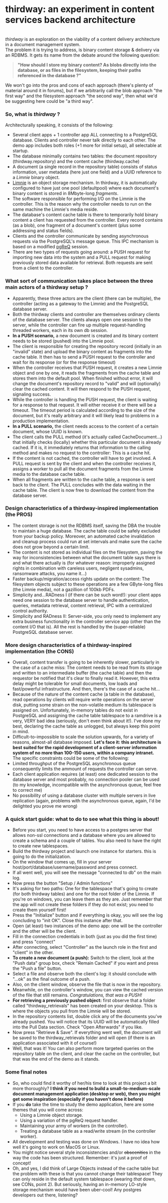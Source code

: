 # thirdway: an experiment in content services backend architecture
\
_thirdway_ is an exploration on the viability of a content delivery architecture in a document management system.\
The problem it is trying to address, is binary content storage & delivery via an RDBMS. It gets its name from the debate around the following question: 
>**"How should I store my binary content? As blobs directly into the database, or as files in the filesystem, keeping their paths referenced in the database ?"**

We won't go into the pros and cons of each approach (there's plenty of material around it in forums), but if we arbitrarily call the blob approach "the first way" and the filesystem approach "the second way", then what we'd be suggesting here could be "a third way".

### So, what is _thirdway_ ?

Architecturally speaking, it consists of the following:
* Several client apps + 1 controller app ALL connecting to a PostgreSQL database. Clients and controller never talk directly to each other. The demo app includes both roles (+1 more for initial setup), all selectable at startup.
* The database minimally contains two tables: the document repository (thirdway.repository) and the content cache (thirdway.cache)
* A document (a single record in the repository table) consists of status information, user metadata (here just one field) and a UUID reference to a _Limnie_ binary object.
* [Limnie](https://github.com/gregorplop/Limnie) is an object storage mechanism. In thirdway, it is automatically configured to have just one pool (defaultpool) where each document's binary content is stored in 8Mbyte-long _fragments_.
* The software responsible for performing I/O on the Limnie is the controller. This is the reason why the controller needs to run on the same machine the Limnie's media reside.
* The database's content cache table is there to temporarily hold binary content a client has requested from the controller. Every record contains (as a blob), one fragment of a document's content (plus some addressing and status fields).
* Clients and the controller communicate by sending asynchronous requests via the PostgreSQL's message queue. This IPC mechanism is based on a modified [pgReQ](https://github.com/gregorplop/pgReQ) session.
* There are two types of requests going around: a PUSH request for importing new data into the system and a PULL request for making previously stored data available for retrieval. Both requests are sent from a client to the controller.

### What sort of communication takes place between the three main actors of a thirdway setup ?

* Apparently, these three actors are the client (there can be multiple), the controller (acting as a gateway to the Limnie) and the PostgreSQL database server.
* Both the thirdway clients and controller are themselves ordinary clients of the database server. The clients always open one session to the server, while the controller can fire up multiple request-handling threaded workers, each in its own db session.
* **In a PUSH scenario,** a new document is created and its binary content needs to be stored (pushed) into the Limnie pool.
* The client is responsible for creating the repository record (initially in an "invalid" state) and upload the binary content as fragments into the cache table. It then has to send a PUSH request to the controller and wait for its response (or for the response timeout)
* When the controller receives that PUSH request, it creates a new Limnie object and one by one, it reads the fragments from the cache table and stores them into the default pool. When finished without error, it will change the document's repository record to "valid" and will (optionally) clear the cached content. It will then respond to the PUSH request, signaling success. 
* While the controller is handling the PUSH request, the client is waiting for a response to that request. It will either receive it or there will be a timeout. The timeout period is calculated according to the size of the document, but it's really arbitrary and it will likely lead to problems in a production implementation.
* **In a PULL scenario,** the client needs access to the content of a certain document, whose UUID is known.
* The client calls the PULL method (it's actually called CacheDocument...) that initially checks (locally) whether this particular document is already cached. If it is, it immediately returns that information to the calling method and makes no request to the controller: This is a cache hit.
* If the content is not cached, the controller will have to get involved. A PULL request is sent by the client and when the controller receives it, assigns a worker to pull all the document fragments from the Limnie media to the database cache table.
* When all fragments are written to the cache table, a response is sent back to the client. The PULL concludes with the data waiting in the cache table. The client is now free to download the content from the database server.

### Design characteristics of a thirdway-inspired implementation (the PROS)
* The content storage is not the RDBMS itself, saving the DBA the trouble to maintain a huge database. The cache table could be safely excluded from your backup policy. Moreover, an automated cache invalidation and cleanup process could run at set intervals and make sure the cache does not grow beyond a certain limit.
* The content is not stored as individual files on the filesystem, paving the way for inconsistencies between what the document table says there is and what there actually is (for whatever reason: improperly assigned rights in combination with careless users, negligent sysadmins, ransomware attacks, you name it...)
* Faster backup/migration/access rights update on the content: The filesystem objects subject to these operations are a few GByte-long files (the Limnie media), not a gazillion of 100kb PDFs.
* Simplicity and...RADness I (if there can be such word!): your client apps need one session to the database server to handle authentication, queries, metadata retrieval, content retrieval, IPC with a centralized control authority.
* Simplicity and RADness II: Server-side, you only need to implement any extra business functionality in the controller service app (other than the content I/O that is). All the rest is handled by the (super-reliable) PostgreSQL database server.

### More design characteristics of a thirdway-inspired implementation (the CONS)
* Overall, content transfer is going to be inherently slower, particularly in the case of a cache miss: The content needs to be read from its storage and written to an intermediate buffer (the cache table) and then the requestor be notified that it's clear to finally read it. However, this extra delay might be tolerable for small documents, low loads and fast/powerful infrastructure. And then, there's the case of a cache hit...
* Because of the nature of the content cache (a table in the database), read operations by clients will require write operations on the server disk, putting some strain on the non-volatile medium its tablespace is assigned on. Unfortunately, in-memory tables do not exist in PostgreSQL and assigning the cache table tablespace to a ramdrive is a very, VERY bad idea (seriously, don't even think about it!). I've done my best, declaring the cache table as unlogged, but always keep this point in mind.
* Difficult-to-impossible to scale the solution upwards, for a variety of reasons, almost-all database imposed. **Let's face it: this architecture is best suited for the rapid development of a client-server information system of no more than 100-150 users, within a company intranet.** The specific constraints could be some of the following:
* Limited throughput of the PostgreSQL asynchronous queue consequently limits the ammount of requests the controller can serve.
* Each client application requires (at least) one dedicated session to the database server and most probably, no connection pooler can be used (to my knowledge, incompatible with the asynchronous queue, feel free to correct me)
* No possibility of using a database cluster with multiple servers in live replication (again, problems with the asynchronous queue, again, I'd be delighted you prove me wrong)

### A quick start guide: what to do to see what this thing is about!
* Before you start, you need to have access to a postgres server that allows non-ssl connections and a database where you are allowed to create a schema and a couple of tables. You also need to have the right to create new tablespaces.
* Build the thirdway project and launch one instance for starters. this is going to do the initialization.
* On the window that comes up, fill in your server host/port/database/username/password and press connect.
* If all went well, you will see the message "connected to db" on the main log.
* Now press the button "Setup / Admin functions"
* It's asking for two paths: One for the tablespace that's going to create (for both thirdway tables) and one for the root folder of the Limnie. If you're on windows, you can leave them as they are. Just remember that the app will not create these folders if they do not exist; you need to create them yourself first!
* Press the "Initialize" button and if everything is okay, you will see the log concluding to "init OK". Close this instance after that.
* Open (at least) two instances of the demo app: one will be the controller and the other will be the client.
* Fill in the connection credentials in both (just as you did the first time) and press "connect"
* After connecting, select "Controller" as the launch role in the first and "client" in the other.
* **To create a new document (a push):** Switch to the client, look at the "Push data" group box, check "Remain Cached" if you want and press the "Push a file" button.
* Select a file and observe both the client's log: it should conclude with "...ok" as the final outcome of a push.
* Also, on the client window, observe the file that is now in the repository.
* Meanwhile, on the controller's window, you can view the cached version of the file that still remains. *Congratulations, that was a PUSH!*
* **For retrieving a previously pushed object:** first observe that a folder called "thirdway_retrievals" has been created on your desktop. This is where the objects you pull from the Limnie will be stored.
* In the repository contents list, double click any of the documents you've already pushed. You will notice that its UUID will be automatically filled into the Pull Data section. Check "Open Afterwards" if you like.
* Now press "Retrieve & Save". If everything went well, the document will be saved to the thirdway_retrievals folder and will open (if there is an application associated with it of course!)
* Well, that was it! You can also perform more targeted queries on the repository table on the client, and clear the cache on the controller, but that was the end of the demo as it stands.

### Some final notes
* So, who could find it worthy of her/his time to look at this project a bit more thoroughly? **I think if you need to build a small-to-medium-scale document management application (desktop or web), then you might get some inspiration (especially if you haven't done it before)**
* If you **do** take the time to study the demo application, here are some themes that you will come across:
   - Using a Limnie object storage.
   - Using a variation of the pgReQ request handler.
   - Maintaining your army of workers (in the controller).
   - Treating a database table as a read/write stream (in the controller worker).
* All development and testing was done on Windows. I have no idea how well it's going to work on MacOS or Linux.
* You might notice several style inconsistencies and/or ~~obscenities~~ in the way the code has been structured. Remember: it's just a proof of concept!
* Oh, and yes, I did think of Large Objects instead of the cache table but the problem with these is that you cannot change their tablespace! They can only reside in the default system tablespace (wearing *that* down, see CONs, point 2). But seriously, having an in-memory LO-style storage mechanism would have been uber-cool! Any postgres developers out there, listening?


